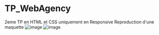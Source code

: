 # TP_WebAgency
2eme TP en HTML et CSS uniquement en Responsive
Reproduction d'une maquette
![image](https://user-images.githubusercontent.com/73278758/136595105-fd48bb55-8cfc-4102-b1d6-093ea360d19c.png)
![image](https://user-images.githubusercontent.com/73278758/136595235-28f6a66b-1193-49b1-8949-7042b9771e12.png)
